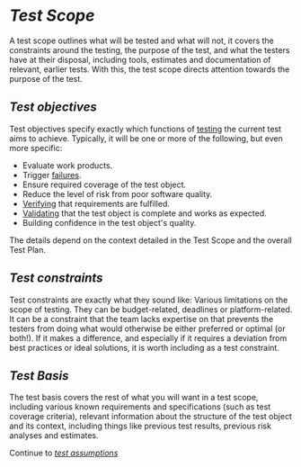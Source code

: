 # *Test Scope*

A test scope outlines what will be tested and what will not, it covers the constraints around the testing, the purpose of the test, and what the testers have at their disposal, including tools, estimates and documentation of relevant, earlier tests. With this, the test scope directs attention towards the purpose of the test.

## *Test objectives*

Test objectives specify exactly which functions of [testing](/0/1.Core_Concepts.md#testing) the current test aims to achieve.
Typically, it will be one or more of the following, but even more specific:
* Evaluate work products.
* Trigger [failures](/0/1.Core_Concepts.md#failures).
* Ensure required coverage of the test object.
* Reduce the level of risk from poor software quality.
* [Verifying](/0//1.Core_Concepts.md#verification) that requirements are fulfilled.
* [Validating](/0//1.Core_Concepts.md#validation) that the test object is complete and works as expected.
* Building confidence in the test object's quality.

The details depend on the context detailed in the Test Scope and the overall Test Plan.

## *Test constraints*

Test constraints are exactly what they sound like: Various limitations on the scope of testing. They can be budget-related, deadlines or platform-related. It can be a constraint that the team lacks expertise on that prevents the testers from doing what would otherwise be either preferred or optimal (or both!). If it makes a difference, and especially if it requires a deviation from best practices or ideal solutions, it is worth including as a test constraint.

## *Test Basis*

The test basis covers the rest of what you will want in a test scope, including various known requirements and specifications (such as test coverage criteria), relevant information about the structure of the test object and its context, including things like previous test results, previous risk analyses and estimates.

Continue to *[test assumptions](/1/1/3.Test_Assumptions.md)*